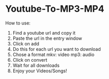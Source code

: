 # Youtube-To-MP3-MP4
How to use:
1. Find a youtube url and copy it
2. Paste the url in the entry window
3. Click on add
4. Do this for each url you want to download
5. Chose a format mkv: video mp3: audio
6. Click on convert
7. Wait for all downloads
8. Enjoy your Videos/Songs!
